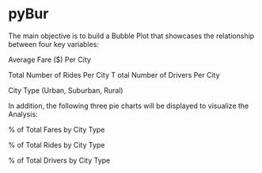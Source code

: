 # pyBur

The main objective is to build a Bubble Plot that showcases the relationship between four key variables:

Average Fare ($) Per City

Total Number of Rides Per City
T
otal Number of Drivers Per City

City Type (Urban, Suburban, Rural)

In addition, the following three pie charts will be displayed to visualize the Analysis:

% of Total Fares by City Type

% of Total Rides by City Type

% of Total Drivers by City Type
